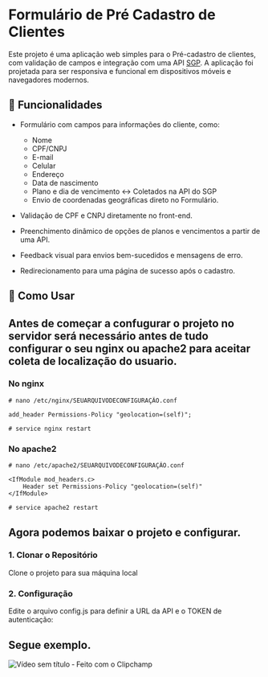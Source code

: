 # Formulário de Pré Cadastro de Clientes

Este projeto é uma aplicação web simples para o Pré-cadastro de clientes, com validação de campos e integração com uma API [SGP](https://www.tsmx.net.br/sgp/). A aplicação foi projetada para ser responsiva e funcional em dispositivos móveis e navegadores modernos.

## 🎯 Funcionalidades

- Formulário com campos para informações do cliente, como:
  - Nome
  - CPF/CNPJ
  - E-mail
  - Celular
  - Endereço
  - Data de nascimento
  - Plano e dia de vencimento <-> Coletados na API do SGP
  - Envio de coordenadas geográficas direto no Formulário.
    
- Validação de CPF e CNPJ diretamente no front-end.
- Preenchimento dinâmico de opções de planos e vencimentos a partir de uma API.
- Feedback visual para envios bem-sucedidos e mensagens de erro.
- Redirecionamento para uma página de sucesso após o cadastro.

## 🚀 Como Usar

## Antes de começar a confugurar o projeto no servidor será necessário antes de tudo configurar o seu nginx ou apache2 para aceitar coleta de localização do usuario.

### No nginx
```
# nano /etc/nginx/SEUARQUIVODECONFIGURAÇÃO.conf

add_header Permissions-Policy "geolocation=(self)";
```
```
# service nginx restart
```
### No apache2
```
# nano /etc/apache2/SEUARQUIVODECONFIGURAÇÃO.conf

<IfModule mod_headers.c>
    Header set Permissions-Policy "geolocation=(self)"
</IfModule>
```
```
# service apache2 restart
```
## Agora podemos baixar o projeto e configurar.
### 1. Clonar o Repositório
Clone o projeto para sua máquina local

### 2. Configuração
Edite o arquivo config.js para definir a URL da API e o TOKEN de autenticação:

## Segue exemplo.

![Vídeo sem título ‐ Feito com o Clipchamp](https://github.com/user-attachments/assets/731103a7-9bbd-49be-85a8-0a103126a644)



